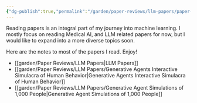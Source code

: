 ```yaml
---
{"dg-publish":true,"permalink":"/garden/paper-reviews/llm-papers/paper-reviews/"}
---
```


Reading papers is an integral part of my journey into machine learning. I mostly focus on reading Medical AI, and LLM related papers for now, but I would like to expand into a more diverse topics soon.

Here are the notes to most of the papers I read. Enjoy!

- [[garden/Paper Reviews/LLM Papers\|LLM Papers]]
- [[garden/Paper Reviews/LLM Papers/Generative Agents Interactive Simulacra of Human Behavior\|Generative Agents Interactive Simulacra of Human Behavior]]
- [[garden/Paper Reviews/LLM Papers/Generative Agent Simulations of 1,000 People\|Generative Agent Simulations of 1,000 People]]